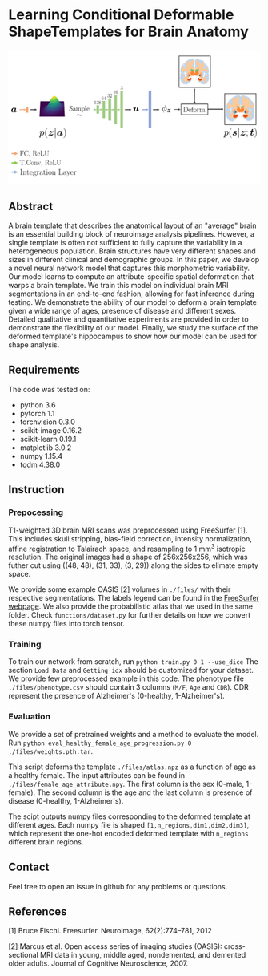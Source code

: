 # Learning Conditional Deformable ShapeTemplates for Brain Anatomy
<img src="files/architecture.png" width='600'>

## Abstract
A brain template that describes the anatomical layout of an "average" brain is an essential building block of neuroimage analysis pipelines. However, a single template is often not sufficient to fully capture the variability in a heterogeneous population. Brain structures have very different shapes and sizes in different clinical and demographic groups. In this paper, we develop a novel neural network model that captures this morphometric variability. Our model learns to compute an attribute-specific spatial deformation that warps a brain template. We train this model on individual brain MRI segmentations in an end-to-end fashion, allowing for fast inference during testing. We demonstrate the ability of our model to deform a brain template given a wide range of ages, presence of disease and different sexes. Detailed qualitative and quantitative experiments are provided in order to demonstrate the flexibility of our model. Finally, we study the surface of the deformed template's hippocampus to show how our model can be used for shape analysis. 

## Requirements
The code was tested on:
- python 3.6
- pytorch 1.1
- torchvision 0.3.0
- scikit-image 0.16.2
- scikit-learn 0.19.1
- matplotlib 3.0.2
- numpy 1.15.4
- tqdm 4.38.0

## Instruction

### Prepocessing 
T1-weighted 3D brain MRI scans was preprocessed using FreeSurfer [1]. This includes skull stripping, bias-field correction, intensity normalization, affine registration to Talairach space, and resampling to 1 mm<sup>3</sup> isotropic resolution. The original images had a shape of 256x256x256, which was futher cut using ((48, 48), (31, 33), (3, 29)) along the sides to elimate empty space. 

We provide some example OASIS [2] volumes in `./files/` with their respective segmentations. The labels legend can be found in the [FreeSurfer webpage](https://surfer.nmr.mgh.harvard.edu/fswiki/FsTutorial/AnatomicalROI/FreeSurferColorLUT). We also provide the probabilistic atlas that we used in the same folder. Check `functions/dataset.py` for further details on how we convert these numpy files into torch tensor. 

### Training
To train our network from scratch, run `python train.py 0 1 --use_dice`
The section `Load Data` and `Getting idx` should be customized for your dataset. We provide few preprocessed example in this code. 
The phenotype file `./files/phenotype.csv` should contain 3 columns (`M/F`, `Age` and `CDR`). CDR represent the presence of Alzheimer's (0-healthy, 1-Alzheimer's). 

### Evaluation
We provide a set of pretrained weights and a method to evaluate the model. Run `python eval_healthy_female_age_progression.py 0 ./files/weights.pth.tar`.  

This script deforms the template `./files/atlas.npz` as a function of age as a healthy female. The input attributes can be found in `./files/female_age_attribute.npy`. The first column is the sex (0-male, 1-female). The second column is the age and the last column is presence of disease (0-healthy, 1-Alzheimer's). 

The scipt outputs numpy files corresponding to the deformed template at different ages. Each numpy file is shaped `[1,n_regions,dim1,dim2,dim3]`, which represent the one-hot encoded deformed template with `n_regions` different brain regions. 

## Contact
Feel free to open an issue in github for any problems or questions.

## References
[1] Bruce Fischl. Freesurfer. Neuroimage, 62(2):774–781, 2012

[2] Marcus et al. Open access series of imaging studies (OASIS): cross-sectional MRI data
in young, middle aged, nondemented, and demented older adults. Journal of Cognitive
Neuroscience, 2007.
